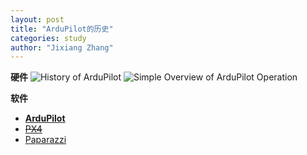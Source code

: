 ```yaml
---
layout: post
title: "ArduPilot的历史"
categories: study
author: "Jixiang Zhang"
---
```


**硬件**
![History of ArduPilot](https://tvax1.sinaimg.cn/large/d494c514ly1gaqlp88gwmj20m809pwf6.jpg)
![Simple Overview of ArduPilot Operation](https://tvax4.sinaimg.cn/large/d494c514ly1gaqm3s7m6fj20k10f20ts.jpg)

**软件**

- [**ArduPilot**](https://github.com/ArduPilot/ardupilot)
- [~~PX4~~](https://github.com/PX4/Firmware)
- [Paparazzi](https://github.com/paparazzi/paparazzi)